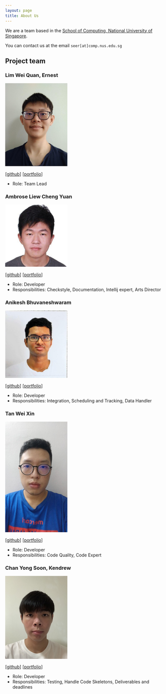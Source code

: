 ```yaml
---
layout: page
title: About Us
---
```


We are a team based in the [School of Computing, National University of Singapore](http://www.comp.nus.edu.sg).

You can contact us at the email `seer[at]comp.nus.edu.sg`

## Project team

### Lim Wei Quan, Ernest

<img src="images/ernestlim8.png" width="200px">

[[github](https://github.com/ernestlim8)]
[[portfolio](http://ernestlim8.netlify.app/)]

* Role: Team Lead

### Ambrose Liew Cheng Yuan

<img src="images/morninglit.png" width="200px">

[[github](https://github.com/MorningLit)]
[[portfolio](https://ambroseliew.netlify.app/)]

* Role: Developer
* Responsibilities: Checkstyle, Documentation, Intellij expert, Arts Director

### Anikesh Bhuvaneshwaram

<img src="images/ebolaeater.png" width="200px">

[[github](https://github.com/Ebolaeater)]
[[portfolio](https://anikeshb.netlify.app)]

* Role: Developer
* Responsibilities: Integration, Scheduling and Tracking, Data Handler

### Tan Wei Xin

<img src="images/duckmoon99.png" width="200px">

[[github](github.com/duckmoon99/)]
[[portfolio](https://www.linkedin.com/in/tanweixin/)]

* Role: Developer
* Responsibilities: Code Quality, Code Expert

### Chan Yong Soon, Kendrew

<img src="images/kendrewc.png" width="200px">

[[github](https://github.com/KendrewChan)] [[portfolio]([https://kendrewc.netlify.app](https://kendrewc.netlify.app/))]

* Role: Developer
* Responsibilities: Testing, Handle Code Skeletons, Deliverables and deadlines
